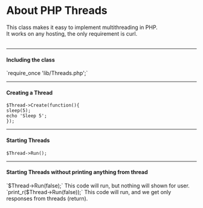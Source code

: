About PHP Threads
==========

This class makes it easy to implement multithreading in PHP.<br/>
It works on any hosting, the only requirement is curl.<br/><br/>

<hr/>

<h4>Including the class</h4>
`require_once 'lib/Threads.php';`

<hr/>
<h4>Creating a Thread</h4>

    $Thread->Create(function(){
   	sleep(5);
   	echo 'Sleep 5';
    });
    
<hr/>

<h4>Starting Threads</h4>

`$Thread->Run();`

<hr/>

<h4>Starting Threads without printing anything from thread</h4>
`$Thread->Run(false);`
This code will run, but nothing will shown for user.<br/>
`print_r($Thread->Run(false));`
This code will run, and we get only responses from threads (return).
